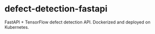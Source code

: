 # defect-detection-fastapi
FastAPI + TensorFlow defect detection API. Dockerized and deployed on Kubernetes.
